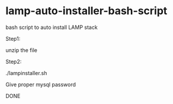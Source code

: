 lamp-auto-installer-bash-script
===============================

bash script to auto install LAMP stack

Step1:

unzip the file

Step2:

./lampinstaller.sh

Give proper mysql password

DONE
